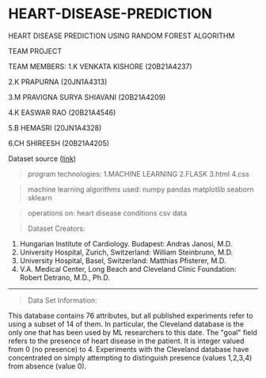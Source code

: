 # HEART-DISEASE-PREDICTION
HEART DISEASE PREDICTION USING RANDOM FOREST ALGORITHM

TEAM PROJECT

TEAM MEMBERS:
1.K VENKATA KISHORE          (20B21A4237)

2.K PRAPURNA                 (20JN1A4313)

3.M PRAVIGNA SURYA SHIAVANI  (20B21A4209)

4.K EASWAR RAO               (20B21A4546)

5.B HEMASRI                  (20JN1A4328)

6.CH SHIREESH                (20B21A4205)

Dataset source ([link](https://archive.ics.uci.edu/ml/datasets/Heart+Disease))

>program technologies:
1.MACHINE LEARNING
2.FLASK
3.html
4.css

>machine learning algorithms used:
numpy
pandas
matplotlib
seaborn
sklearn


>operations on:
heart disease conditions csv data


> Dataset Creators: 
1. Hungarian Institute of Cardiology. Budapest: Andras Janosi, M.D. 
2. University Hospital, Zurich, Switzerland: William Steinbrunn, M.D. 
3. University Hospital, Basel, Switzerland: Matthias Pfisterer, M.D. 
4. V.A. Medical Center, Long Beach and Cleveland Clinic Foundation: Robert Detrano, M.D., Ph.D. 

---
> Data Set Information:

This database contains 76 attributes, but all published experiments refer to using a subset of 14 of them. In particular, the Cleveland database is the only one that has been used by ML researchers to 
this date. The "goal" field refers to the presence of heart disease in the patient. It is integer valued from 0 (no presence) to 4. Experiments with the Cleveland database have concentrated on simply attempting to distinguish presence (values 1,2,3,4) from absence (value 0). 

